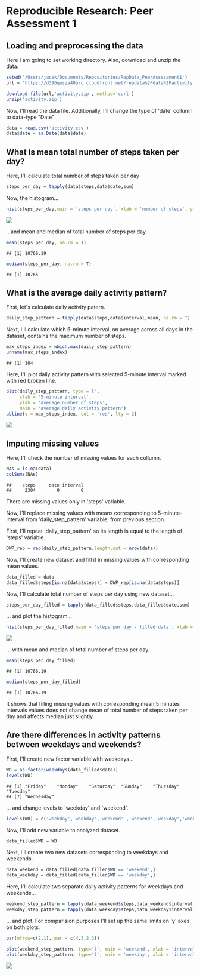 # Reproducible Research: Peer Assessment 1


## Loading and preprocessing the data

Here I am going to set working directory. Also, download and unzip the data.


```r
setwd('/Users/jacek/Documents/Repositories/RepData_PeerAssessment1')
url = 'https://d396qusza40orc.cloudfront.net/repdata%2Fdata%2Factivity.zip'

download.file(url,'activity.zip', method='curl')
unzip('activity.zip')
```

Now, I'll read the data file. Additionally, I'll change the type of 'date' collumn to data-type "Date"


```r
data = read.csv('activity.csv')
data$date = as.Date(data$date)
```

## What is mean total number of steps taken per day?

Here, I'll calculate total number of steps taken per day


```r
steps_per_day = tapply(data$steps,data$date,sum)
```

Now, the histogram...


```r
hist(steps_per_day,main = 'steps per day', xlab = 'number of steps', ylab = 'days', col = 'blue')
```

![](PA1_template_files/figure-html/unnamed-chunk-4-1.png) 

...and mean and median of total number of steps per day.


```r
mean(steps_per_day, na.rm = T)
```

```
## [1] 10766.19
```

```r
median(steps_per_day, na.rm = T)
```

```
## [1] 10765
```


## What is the average daily activity pattern?

First, let's calculate daily activity patern.


```r
daily_step_pattern = tapply(data$steps,data$interval,mean, na.rm = T)
```

Next, I'll calculate which 5-minute interval, on average across all days in the dataset, contains the maximum number of steps.


```r
max_steps_index = which.max(daily_step_pattern)
unname(max_steps_index)
```

```
## [1] 104
```

Here, I'll plot daily activity pattern with selected 5-minute interval marked with red broken line.


```r
plot(daily_step_pattern, type ='l', 
     xlab = '5-minute interval', 
     ylab = 'average number of steps', 
     main = 'average daily activity pattern')
abline(v = max_steps_index, col = 'red', lty = 2)
```

![](PA1_template_files/figure-html/unnamed-chunk-8-1.png) 

## Imputing missing values

Here, I'll check the number of missing values for each collumn.


```r
NAs = is.na(data)
colSums(NAs)
```

```
##    steps     date interval 
##     2304        0        0
```
There are missing values only in 'steps' variable.

Now, I'll replace missing values with means corresponding to 5-minute-interval from 'daily_step_pattern' variable, from previous section.

First, I'll repeat 'daily_step_pattern' so its length is equal to the length of 'steps' variable.

```r
DWP_rep = rep(daily_step_pattern,length.out = nrow(data))
```

Now, I'll create new dataset and fill it in missing values with corresponding mean values.

```r
data_filled = data
data_filled$steps[is.na(data$steps)] = DWP_rep[is.na(data$steps)]
```

Now, I'll calculate total number of steps per day using new dataset...


```r
steps_per_day_filled = tapply(data_filled$steps,data_filled$date,sum)
```

... and plot the histogram...


```r
hist(steps_per_day_filled,main = 'steps per day - filled data', xlab = 'number of steps', ylab = 'days', col = 'blue')
```

![](PA1_template_files/figure-html/unnamed-chunk-13-1.png) 

... with mean and median of total number of steps per day.


```r
mean(steps_per_day_filled)
```

```
## [1] 10766.19
```

```r
median(steps_per_day_filled)
```

```
## [1] 10766.19
```

It shows that filling missing values with corresponding mean 5 minutes intervals values does not change mean of total number of steps taken per day and affects median just slightly.

## Are there differences in activity patterns between weekdays and weekends?

First, I'll create new factor variable with weekdays...


```r
WD = as.factor(weekdays(data_filled$date))
levels(WD)
```

```
## [1] "Friday"    "Monday"    "Saturday"  "Sunday"    "Thursday"  "Tuesday"  
## [7] "Wednesday"
```

... and change levels to 'weekday' and 'weekend'.


```r
levels(WD) = c('weekday','weekday','weekend' ,'weekend','weekday','weekday','weekday')
```

Now, I'll add new variable to analyzed dataset.


```r
data_filled$WD = WD
```

Next, I'll create two new datasets corresponding to weekdays and weekends.


```r
data_weekend = data_filled[data_filled$WD == 'weekend',]
data_weekday = data_filled[data_filled$WD == 'weekday',]
```

Here, I'll calculate two separate daily activity patterns for weekdays and weekends...


```r
weekend_step_pattern = tapply(data_weekend$steps,data_weekend$interval,mean)
weekday_step_pattern = tapply(data_weekday$steps,data_weekday$interval,mean)
```

... and plot. For comparision purposes I'll set up the same limits on 'y' axes on both plots.


```r
par(mfrow=c(2,1), mar = c(4,3,2,3))

plot(weekend_step_pattern, type='l', main = 'weekend', xlab = 'interval', ylab = 'steps', ylim = c(0,240))
plot(weekday_step_pattern, type='l', main = 'weekday', xlab = 'interval', ylab = 'steps', ylim = c(0,240))
```

![](PA1_template_files/figure-html/unnamed-chunk-20-1.png) 


